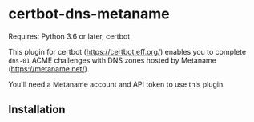 # certbot-dns-metaname

Requires: Python 3.6 or later, certbot

This plugin for certbot (https://certbot.eff.org/) enables you to complete `dns-01` ACME challenges with DNS zones hosted by Metaname (https://metaname.net/).

You'll need a Metaname account and API token to use this plugin.

## Installation



